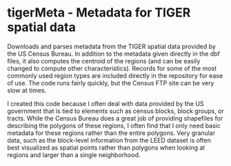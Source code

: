 # tigerMeta - Metadata for TIGER spatial data

Downloads and parses metadata from the TIGER spatial data
provided by the US Census Bureau. In addition to the metadata
given directly in the dbf files, it also computes the centroid
of the regions (and can be easily changed to compute other
characteristics). Records for some of the most commonly used
region types are included directly in the repository for ease
of use. The code runs fairly quickly, but the Census FTP site
can be very slow at times.

I created this code because I often deal with data provided
by the US government that is tied to elements such as census
blocks, block groups, or tracts. While the Census Bureau does
a great job of providing shapefiles for describing the
polygons of these regions, I often find that I only need
basic metadata for these regions rather than the entire polygons.
Very granular data, such as the block-level information from
the LEED dataset is often best visualized as spatial points
rather than polygons when looking at regions and larger than
a single neighborhood.
